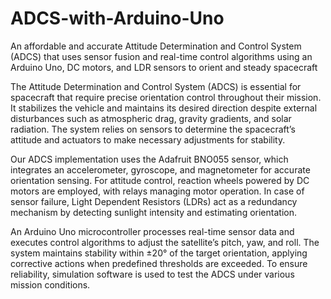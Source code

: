 # ADCS-with-Arduino-Uno
An affordable and accurate Attitude Determination and Control System (ADCS) that uses sensor fusion and real-time control algorithms using an Arduino Uno, DC motors, and LDR sensors to orient and steady spacecraft

The Attitude Determination and Control System (ADCS) is essential for spacecraft that require precise orientation control throughout their mission. It stabilizes the vehicle and maintains its desired direction despite external disturbances such as atmospheric drag, gravity gradients, and solar radiation. The system relies on sensors to determine the spacecraft’s attitude and actuators to make necessary adjustments for stability.

Our ADCS implementation uses the Adafruit BNO055 sensor, which integrates an accelerometer, gyroscope, and magnetometer for accurate orientation sensing. For attitude control, reaction wheels powered by DC motors are employed, with relays managing motor operation. In case of sensor failure, Light Dependent Resistors (LDRs) act as a redundancy mechanism by detecting sunlight intensity and estimating orientation.

An Arduino Uno microcontroller processes real-time sensor data and executes control algorithms to adjust the satellite’s pitch, yaw, and roll. The system maintains stability within ±20° of the target orientation, applying corrective actions when predefined thresholds are exceeded. To ensure reliability, simulation software is used to test the ADCS under various mission conditions.

